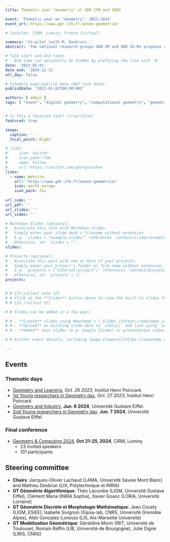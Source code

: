 ```yaml
---
title: Thematic year "Geometry" of GDR IFM and IGRV

event: 'Thematic year on "Geometry", 2023-2024'
event_url: https://www.gdr-ifm.fr/annee-geometrie/

# location: CIRM, Luminy, France (virtual)

summary: 'Co-pilot (with M. Desbrun).'
abstract: 'The national research groups GDR IM and GDR IG-RV proposes a thematic year "Geometry" for 2023-2024. the objective is to illustrate the rich scientific researches in geometry related to computer science, to identify important challenges and bottlenecks in the domain, and to foster new projects and collaborations onto these themes. Several colloquia and conferences are organized during this year.'

# Talk start and end times.
#   End time can optionally be hidden by prefixing the line with `#`.
date: '2023-01-01'
date_end: '2024-12-31'
all_day: false

# Schedule page publish date (NOT talk date).
publishDate: '2023-01-01T00:00:00Z'

authors: [ admin ]
tags: [ "event", "digital geometry", "computational geometry", "geometric modeling", "geometry processings" ]


# Is this a featured talk? (true/false)
featured: true

image:
  caption: ''
  focal_point: Right

# links:
#   - icon: twitter
#     icon_pack: fab
#     name: Follow
#     url: https://twitter.com/georgecushen
links:
  - name: Website
    url: 'https://www.gdr-ifm.fr/annee-geometrie/'
    icon: earth-europe
    icon_pack: fas
    
url_code: ''
url_pdf: ''
url_slides: ''
url_video: ''

# Markdown Slides (optional).
#   Associate this talk with Markdown slides.
#   Simply enter your slide deck's filename without extension.
#   E.g. `slides = "example-slides"` references `content/slides/example-slides.md`.
#   Otherwise, set `slides = ""`.
slides: 

# Projects (optional).
#   Associate this post with one or more of your projects.
#   Simply enter your project's folder or file name without extension.
#   E.g. `projects = ["internal-project"]` references `content/project/deep-learning/index.md`.
#   Otherwise, set `projects = []`.
projects:


# # {{% callout note %}}
# # Click on the **Slides** button above to view the built-in slides feature.
# # {{% /callout %}}

# # Slides can be added in a few ways:

# # - **Create** slides using Wowchemy's [_Slides_](https://wowchemy.com/docs/managing-content/#create-slides) feature and link using `slides` parameter in the front matter of the talk file
# # - **Upload** an existing slide deck to `static/` and link using `url_slides` parameter in the front matter of the talk file
# # - **Embed** your slides (e.g. Google Slides) or presentation video on this page using [shortcodes](https://wowchemy.com/docs/writing-markdown-latex/).

# # Further event details, including [page elements](https://wowchemy.com/docs/writing-markdown-latex/) such as image galleries, can be added to the body of this page.

---
```


## Events

### Thematic days

* [Geometry and Learning](https://ml4geo.sciencesconf.org), *Oct. 26 2023*, Institut Henri Poincaré.
* [1st Young researchers in Geometry day](https://jcgeo.sciencesconf.org), *Oct. 27 2023*, Institut Henri Poincaré.
* [Geometry and Industry](https://geom-industry.sciencesconf.org), **Jun. 6 2024**, Université Gustave Eiffel.
* [2nd Young researchers in Geometry day](https://jcgeo24.sciencesconf.org), **Jun. 7 2024**, Université Gustave Eiffel.

### Final conference

* [Geometry & Computing 2024](https://geocomp2024.sciencesconf.org), **Oct 21-25, 2024**, CIRM, Luminy
  - 23 invited speakers
  - 101 participants
  

## Steering committee

* **Chairs** :Jacques-Olivier Lachaud (LAMA, Université Savoie Mont Blanc) and Mathieu Desbrun (LIX, Polytechnique et INRIA)
* **GT Géométrie Algorithmique**: Théo Lacombe (LIGM, Université Gustave Eiffel), Clément Maria (INRIA Sophia), Xavier Goaoc (LORIA, Université Lorraine)
* **GT Géométrie Discrète et Morphologie Mathématique**: Jean Cousty (LIGM, ESIEE), Isabelle Sivignon (Gipsa-lab, CNRS, Université Grenoble Alpes), Aldo Gonzalez-Lorenzo (LIS, Aix-Marseille Université)
* **GT Modélisation Géométrique**: Géraldine Morin (IRIT, Université de Toulouse), Romain Raffin (LIB, Université de Bourgogne), Julie Digne (LIRIS, CNRS)




